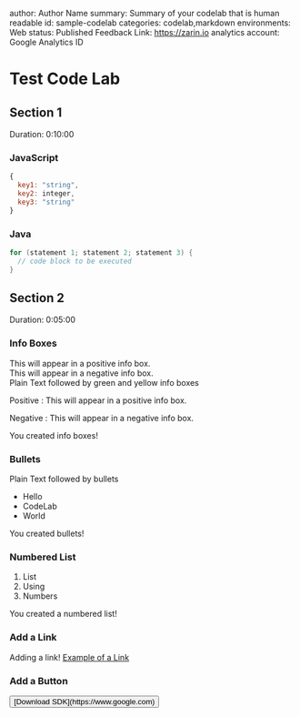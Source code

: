 author: Author Name
summary: Summary of your codelab that is human readable
id: sample-codelab
categories: codelab,markdown
environments: Web
status: Published
Feedback Link: https://zarin.io
analytics account: Google Analytics ID

# Test Code Lab

## Section 1
Duration: 0:10:00

### JavaScript

```javascript
{ 
  key1: "string", 
  key2: integer,
  key3: "string"
}
```

### Java

```java
for (statement 1; statement 2; statement 3) {
  // code block to be executed
}
```

## Section 2
Duration: 0:05:00

### Info Boxes
<aside class="positive">
This will appear in a positive info box.
</aside>

<aside class="negative">
This will appear in a negative info box.
</aside>
Plain Text followed by green and yellow info boxes 

Positive
: This will appear in a positive info box.

Negative
: This will appear in a negative info box.

You created info boxes!

### Bullets
Plain Text followed by bullets
* Hello
* CodeLab
* World

You created bullets!

### Numbered List
1. List
1. Using
1. Numbers

You created a numbered list!

### Add a Link
Adding a link!
[Example of a Link](https://www.google.com)

### Add a Button
<button>
[Download SDK](https://www.google.com)
</button>

